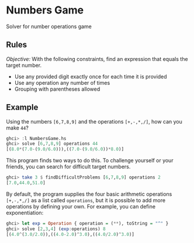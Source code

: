 # Numbers Game
Solver for number operations game

## Rules
_Objective:_ With the following constraints, find an expression that equals the target number.
- Use any provided digit exactly once for each time it is provided
- Use any operation any number of times
- Grouping with parentheses allowed

## Example
Using the numbers `[6,7,8,9]` and the operations `[+,-,*,/]`, how can you make `44`?
```hs 
ghci> :l NumbersGame.hs
ghci> solve [6,7,8,9] operations 44
[(8.0*(7.0-(9.0/6.0))),((7.0-(9.0/6.0))*8.0)]
```
This program finds two ways to do this. To challenge yourself or your friends, you can search for difficult target numbers.
```hs
ghci> take 3 $ findDifficultProblems [6,7,8,9] operations 2
[7.0,44.0,51.0]
```
By default, the program supplies the four basic arithmetic operations `[+,-,*,/]` as a list called `operations`, but it is possible to add more operations by defining your own. For example, you can define exponentiation:
```hs
ghci> let exp = Operation { operation = (**), toString = "^" }
ghci> solve [2,3,4] (exp:operations) 8
[(4.0^(3.0/2.0)),((4.0-2.0)^3.0),((4.0/2.0)^3.0)]
```
